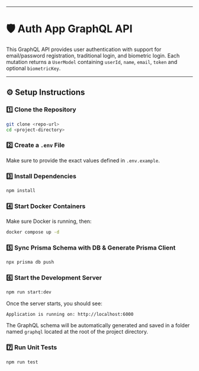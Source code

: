 
---

# 🛡️ Auth App GraphQL API

This GraphQL API provides user authentication with support for email/password registration, traditional login, and biometric login. Each mutation returns a `UserModel` containing `userId`, `name`, `email`, `token` and optional `biometricKey`.

---

## ⚙️ Setup Instructions

### 1️⃣ Clone the Repository
```sh
git clone <repo-url>
cd <project-directory>
```

### 2️⃣ Create a `.env` File
Make sure to provide the exact values defined in `.env.example`.

### 3️⃣ Install Dependencies
```sh
npm install
```

### 4️⃣ Start Docker Containers
Make sure Docker is running, then:
```sh
docker compose up -d
```

### 5️⃣ Sync Prisma Schema with DB & Generate Prisma Client
```sh
npx prisma db push 
```

### 6️⃣ Start the Development Server
```sh
npm run start:dev
```

Once the server starts, you should see:
```
Application is running on: http://localhost:6000
```

The GraphQL schema will be automatically generated and saved in a folder named `graphql` located at the root of the project directory.

### 7️⃣ Run Unit Tests
```sh
npm run test
```


